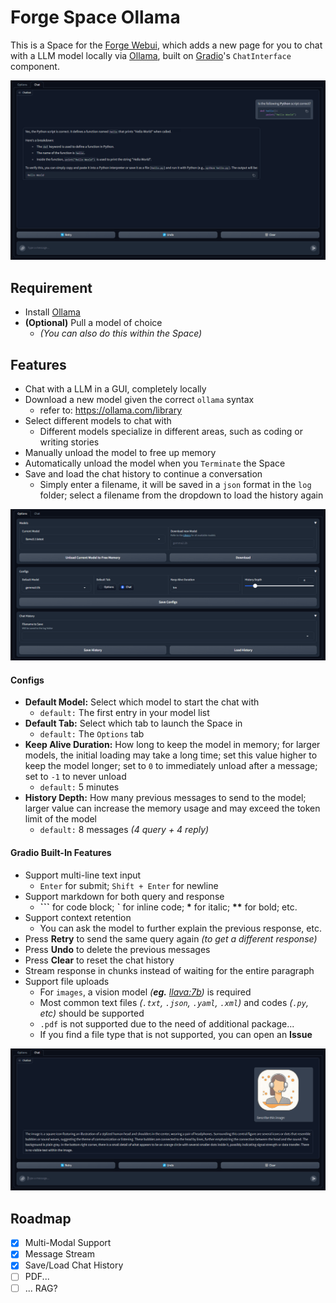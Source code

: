 ﻿# Forge Space Ollama
This is a Space for the [Forge Webui](https://github.com/lllyasviel/stable-diffusion-webui-forge), which adds a new page for you to chat with a LLM model locally via [Ollama](https://ollama.com/), built on [Gradio](https://github.com/gradio-app/gradio)'s `ChatInterface` component.

<p align="center">
<img src="./img/ui.png" width=768>
</p>

## Requirement

- Install [Ollama](https://ollama.com/download)
- **(Optional)** Pull a model of choice
    - *(You can also do this within the Space)*

## Features

- Chat with a LLM in a GUI, completely locally
- Download a new model given the correct `ollama` syntax
    - refer to: https://ollama.com/library
- Select different models to chat with
    - Different models specialize in different areas, such as coding or writing stories
- Manually unload the model to free up memory
- Automatically unload the model when you `Terminate` the Space
- Save and load the chat history to continue a conversation
    - Simply enter a filename, it will be saved in a `json` format in the `log` folder; select a filename from the dropdown to load the history again

<p align="center">
<img src="./img/options.png" width=768>
</p>

#### Configs
- **Default Model:** Select which model to start the chat with
    - `default:` The first entry in your model list
- **Default Tab:** Select which tab to launch the Space in
    - `default:` The `Options` tab
- **Keep Alive Duration:** How long to keep the model in memory; for larger models, the initial loading may take a long time; set this value higher to keep the model longer; set to `0` to immediately unload after a message; set to `-1` to never unload
    - `default:` 5 minutes
- **History Depth:** How many previous messages to send to the model; larger value can increase the memory usage and may exceed the token limit of the model
    - `default:` 8 messages *(4 query + 4 reply)*

#### Gradio Built-In Features

- Support multi-line text input
    - `Enter` for submit; `Shift + Enter` for newline
- Support markdown for both query and response
    - **\`\`\`** for code block; **\`** for inline code; **\*** for italic; **\*\*** for bold; etc.
- Support context retention
    - You can ask the model to further explain the previous response, etc.
- Press **Retry** to send the same query again *(to get a different response)*
- Press **Undo** to delete the previous messages
- Press **Clear** to reset the chat history
- Stream response in chunks instead of waiting for the entire paragraph
- Support file uploads
    - For `images`, a vision model *(**eg.** [llava:7b](https://ollama.com/library/llava))* is required
    - Most common text files *(`.txt`, `.json`, `.yaml`, `.xml`)* and codes *(`.py`, etc)* should be supported
    - `.pdf` is not supported due to the need of additional package...
    - If you find a file type that is not supported, you can open an **Issue**

<p align="center">
<img src="./img/mm.png" width=768>
</p>

## Roadmap
- [X] Multi-Modal Support
- [X] Message Stream
- [X] Save/Load Chat History
- [ ] PDF...
- [ ] ... RAG?
